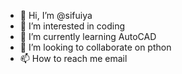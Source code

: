 - 👋 Hi, I’m @sifuiya
- 👀 I’m interested in coding
- 🌱 I’m currently learning AutoCAD
- 💞️ I’m looking to collaborate on pthon
- 📫 How to reach me email

<!---
sifuiya/sifuiya is a ✨ special ✨ repository because its `README.md` (this file) appears on your GitHub profile.
You can click the Preview link to take a look at your changes.
--->
